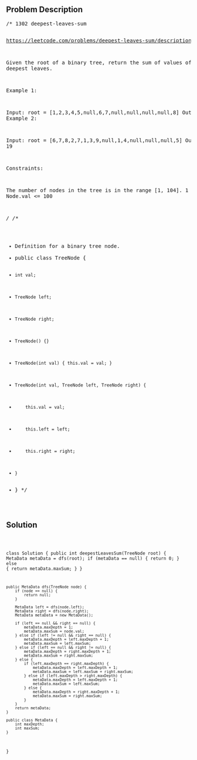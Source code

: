 <!--
<style>
  body { font-family: Arial, sans-serif; }
  .container { max-width: 100%; margin: 0 auto; padding: 10px; }
  .comment-block { background-color: #f9f9f9; padding: 10px; border-left: 5px solid #ccc; width: 200px; margin: 20px auto; overflow-wrap: break-word; white-space: pre-wrap; }
  .code-block { background-color: #f4f4f4; padding: 10px; border: 1px solid #ddd; width: 50%; margin: 20px auto; overflow-wrap: break-word; white-space: pre-wrap; }
</style>
-->

<div class='container'>
<h2>Problem Description</h2>
<div class='comment-block'>
<pre>
/* 1302 deepest-leaves-sum

https://leetcode.com/problems/deepest-leaves-sum/description/

Given the root of a binary tree, return the sum of values of its deepest leaves.
 

Example 1:


Input: root = [1,2,3,4,5,null,6,7,null,null,null,null,8]
Output: 15
Example 2:

Input: root = [6,7,8,2,7,1,3,9,null,1,4,null,null,null,5]
Output: 19
 

Constraints:

The number of nodes in the tree is in the range [1, 104].
1 <= Node.val <= 100

*/
/**
 * Definition for a binary tree node.
 * public class TreeNode {
 *     int val;
 *     TreeNode left;
 *     TreeNode right;
 *     TreeNode() {}
 *     TreeNode(int val) { this.val = val; }
 *     TreeNode(int val, TreeNode left, TreeNode right) {
 *         this.val = val;
 *         this.left = left;
 *         this.right = right;
 *     }
 * }
 */
</pre>
</div>

<h2>Solution</h2>
<div class='code-block'>
<pre><code class='language-java'>

class Solution {
    public int deepestLeavesSum(TreeNode root) {
        MetaData metaData = dfs(root);
        if (metaData == null) {
            return 0;
        } else {
            return metaData.maxSum;
        }
    }

    public MetaData dfs(TreeNode node) {
        if (node == null) {
            return null;
        }

        MetaData left = dfs(node.left);
        MetaData right = dfs(node.right);
        MetaData metaData = new MetaData();

        if (left == null && right == null) {
            metaData.maxDepth = 1;
            metaData.maxSum = node.val;
        } else if (left != null && right == null) {
            metaData.maxDepth = left.maxDepth + 1;
            metaData.maxSum = left.maxSum;
        } else if (left == null && right != null) {
            metaData.maxDepth = right.maxDepth + 1;
            metaData.maxSum = right.maxSum;
        } else {
            if (left.maxDepth == right.maxDepth) {
                metaData.maxDepth = left.maxDepth + 1;
                metaData.maxSum = left.maxSum + right.maxSum;
            } else if (left.maxDepth > right.maxDepth) {
                metaData.maxDepth = left.maxDepth + 1;
                metaData.maxSum = left.maxSum;
            } else {
                metaData.maxDepth = right.maxDepth + 1;
                metaData.maxSum = right.maxSum;
            }
        }
        return metaData;
    }

    public class MetaData {
        int maxDepth;
        int maxSum;
    }
}</code></pre>
</div>
</div>
